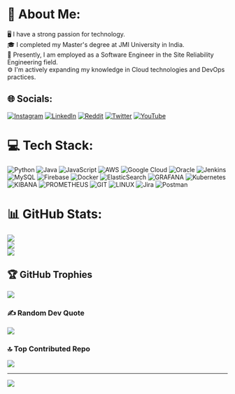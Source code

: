 # 💫 About Me:
🖥️ I have a strong passion for technology.<br>🎓 I completed my Master's degree at JMI University in India.<br>🔬 Presently, I am employed as a Software Engineer in the Site Reliability Engineering field.<br>⚙️ I'm actively expanding my knowledge in Cloud technologies and DevOps practices.


## 🌐 Socials:
[![Instagram](https://img.shields.io/badge/Instagram-%23E4405F.svg?logo=Instagram&logoColor=white)](https://instagram.com/_bhatsahab_) [![LinkedIn](https://img.shields.io/badge/LinkedIn-%230077B5.svg?logo=linkedin&logoColor=white)](https://linkedin.com/in/bhatsahab) [![Reddit](https://img.shields.io/badge/Reddit-%23FF4500.svg?logo=Reddit&logoColor=white)](https://reddit.com/user/BhatSahab) [![Twitter](https://img.shields.io/badge/Twitter-%231DA1F2.svg?logo=Twitter&logoColor=white)](https://twitter.com/_BhatSahab_) [![YouTube](https://img.shields.io/badge/YouTube-%23FF0000.svg?logo=YouTube&logoColor=white)](https://youtube.com/@BhatSahabYT) 

# 💻 Tech Stack:
![Python](https://img.shields.io/badge/python-3670A0?style=flat&logo=python&logoColor=ffdd54) ![Java](https://img.shields.io/badge/java-%23ED8B00.svg?style=flat&logo=openjdk&logoColor=white) ![JavaScript](https://img.shields.io/badge/javascript-%23323330.svg?style=flat&logo=javascript&logoColor=%23F7DF1E) ![AWS](https://img.shields.io/badge/AWS-%23FF9900.svg?style=flat&logo=amazon-aws&logoColor=white) ![Google Cloud](https://img.shields.io/badge/GoogleCloud-%234285F4.svg?style=flat&logo=google-cloud&logoColor=white) ![Oracle](https://img.shields.io/badge/Oracle-F80000?style=flat&logo=oracle&logoColor=white) ![Jenkins](https://img.shields.io/badge/jenkins-%232C5263.svg?style=flat&logo=jenkins&logoColor=white) ![MySQL](https://img.shields.io/badge/mysql-%2300000f.svg?style=flat&logo=mysql&logoColor=white) ![Firebase](https://img.shields.io/badge/Firebase-039BE5?style=flat&logo=Firebase&logoColor=white) ![Docker](https://img.shields.io/badge/docker-%230db7ed.svg?style=flat&logo=docker&logoColor=white) ![ElasticSearch](https://img.shields.io/badge/-ElasticSearch-005571?style=flat&logo=elasticsearch) ![GRAFANA](https://img.shields.io/badge/grafana-F46800.svg?style=flat&logo=grafana&logoColor=white&color=%23F46800) ![Kubernetes](https://img.shields.io/badge/kubernetes-%23326ce5.svg?style=flat&logo=kubernetes&logoColor=white) ![KIBANA](https://img.shields.io/badge/kibana-005571.svg?style=flat&logo=kibana&logoColor=white&color=%23005571) ![PROMETHEUS](https://img.shields.io/badge/prometheus-E6522C.svg?style=flat&logo=prometheus&logoColor=white&color=%23E6522C) ![GIT](https://img.shields.io/badge/Git-fc6d26?style=flat&logo=git&logoColor=white) ![LINUX](https://img.shields.io/badge/Linux-FCC624?style=flat&logo=linux&logoColor=black) ![Jira](https://img.shields.io/badge/jira-%230A0FFF.svg?style=flat&logo=jira&logoColor=white) ![Postman](https://img.shields.io/badge/Postman-FF6C37?style=flat&logo=postman&logoColor=white)
# 📊 GitHub Stats:
![](https://github-readme-stats.vercel.app/api?username=bhat-sahab&theme=dark&hide_border=false&include_all_commits=true&count_private=true)<br/>
![](https://github-readme-streak-stats.herokuapp.com/?user=bhat-sahab&theme=dark&hide_border=false)<br/>
![](https://github-readme-stats.vercel.app/api/top-langs/?username=bhat-sahab&theme=dark&hide_border=false&include_all_commits=true&count_private=true&layout=compact)

## 🏆 GitHub Trophies
![](https://github-profile-trophy.vercel.app/?username=bhat-sahab&theme=radical&no-frame=true&no-bg=true&margin-w=4)

### ✍️ Random Dev Quote
![](https://quotes-github-readme.vercel.app/api?type=horizontal&theme=light)

### 🔝 Top Contributed Repo
![](https://github-contributor-stats.vercel.app/api?username=bhat-sahab&limit=5&theme=dark&combine_all_yearly_contributions=true)

---
[![](https://visitcount.itsvg.in/api?id=bhat-sahab&icon=5&color=0)](https://visitcount.itsvg.in)

<!-- Proudly created with GPRM ( https://gprm.itsvg.in ) -->
